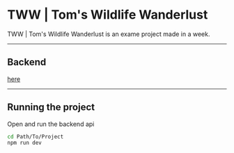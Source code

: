 # TWW | Tom's Wildlife Wanderlust

TWW | Tom's Wildlife Wanderlust is an exame project made in a week.

---
## Backend
[here](https://github.com/DDollerup/TWWAPI)

---

## Running the project
Open and run the backend api

```bash
cd Path/To/Project
npm run dev
```